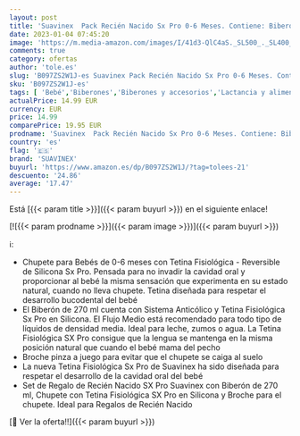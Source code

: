```yaml
---
layout: post
title: 'Suavinex  Pack Recién Nacido Sx Pro 0-6 Meses. Contiene: Biberón Anticólico de 270 ml Flujo Medio + Chupete Tétina Fisiológica Sx Pro en Silicona + Cadena Sujeta Chupete. 3 Productos. Spread Joy Beige'
date: 2023-01-04 07:45:20
image: 'https://m.media-amazon.com/images/I/41d3-QlC4aS._SL500_._SL400_.jpg'
comments: true
category: ofertas
author: 'tole.es'
slug: 'B097ZS2W1J-es Suavinex Pack Recién Nacido Sx Pro 0-6 Meses. Contiene:...'
sku: 'B097ZS2W1J-es'
tags: [ 'Bebé','Biberones','Biberones y accesorios','Lactancia y alimentación','biberón','chupete','nacido','recién','suavinex','🇪🇸', ]
actualPrice: 14.99 EUR
currency: EUR
price: 14.99
comparePrice: 19.95 EUR
prodname: 'Suavinex  Pack Recién Nacido Sx Pro 0-6 Meses. Contiene: Biberón Anticólico de 270 ml Flujo Medio + Chupete Tétina Fisiológica Sx Pro en Silicona + Cadena Sujeta Chupete. 3 Productos. Spread Joy Beige'
country: 'es'
flag: '🇪🇸'
brand: 'SUAVINEX'
buyurl: 'https://www.amazon.es/dp/B097ZS2W1J/?tag=tolees-21'
descuento: '24.86'
average: '17.47'
---
```


Está [{{< param title >}}]({{< param buyurl >}}) en el siguiente enlace!

[![{{< param prodname >}}]({{< param image >}})]({{< param buyurl >}})

ℹ️:

- Chupete para Bebés de 0-6 meses con Tetina Fisiológica - Reversible de Silicona Sx Pro. Pensada para no invadir la cavidad oral y proporcionar al bebé la misma sensación que experimenta en su estado natural, cuando no lleva chupete. Tetina diseñada para respetar el desarrollo bucodental del bebé
- El Biberón de 270 ml cuenta con Sistema Anticólico y Tetina Fisiológica Sx Pro en Silicona. El Flujo Medio está recomendado para todo tipo de líquidos de densidad media. Ideal para leche, zumos o agua. La Tetina Fisiológica SX Pro consigue que la lengua se mantenga en la misma posición natural que cuando el bebé mama del pecho
- Broche pinza a juego para evitar que el chupete se caiga al suelo
- La nueva Tetina Fisiológica Sx Pro de Suavinex ha sido diseñada para respetar el desarrollo de la cavidad oral del bebé
- Set de Regalo de Recién Nacido SX Pro Suavinex con Biberón de 270 ml, Chupete con Tetina Fisiológica SX Pro en Silicona y Broche para el chupete. Ideal para Regalos de Recién Nacido

[🛒 Ver la oferta!!]({{< param buyurl >}})
